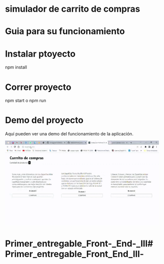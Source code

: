 # simulador de carrito de compras 


# Guia para su funcionamiento

# Instalar ptoyecto 
npm install

# Correr proyecto 

npm start o npm run
# Demo del proyecto

Aquí pueden ver una demo del funcionamiento de la aplicación.

![gif-entregable_1_front_III.gif](https://raw.githubusercontent.com/Nallis02/Primer_entregable_Front_End_lll-/main/gif-entregable_1_front_III.gif)

# Primer_entregable_Front-_End-_lll# Primer_entregable_Front_End_lll-
